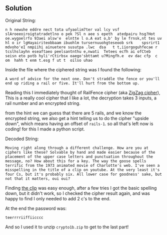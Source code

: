 ## Solution

Original String:
```
n h newuhe eddre nect tota ufyaolim7ter val lcy vsf slAroeeoiroigtatradetlno o pek ?Sl n aee s epeth  atedpairu hsg?Hot oe.wygoelrfo 93aei alsw'e  elntte l o.A eat o,b' by le frnsk,nt tes uv hl o ir lgHayairiteobbaam ibuohlm tursernuuohgteseoob srk    spsrirt1 mdvoho'eI nmpiihi ainuetere susutpa .lwc  dsa   t t,iiorgoguhfecae r tcslhslayhn eseaftaeo peelsantnthu e,nwati  Tetees ecfh ai ofCteb seisn eto potb hyli'rCtirbsx oaego'sbttamt u?Mingfh.e  ev dac cfp  c om  hahh t enm t.esg f ut t  oilso uhao
```




Inside the file where the ciphered string was I found the following:
```
A word of advice for the next one. Don't straddle the fence or you'll end up riding a rail or five. It'll hurt from the bottom up.
```
Reading this I immediately thought of RailFence cipher (aka [ZigZag cipher](https://en.wikipedia.org/wiki/Rail_fence_cipher)), This is a really cool cipher that I like a lot, the decryption takes 3 inputs, a rail number and an encrypted string.

from the hint we can guess that there are 5 rails, and we know the encrypted string, we also get a hint telling us to do the cipher "upside down", which means having an offset of `rails-1`. so all that's left now is coding! for this I made a python script.



Decoded String:
```
Moving right along through a different challenge. How are you at ciphers like these? Solvable by hand and made easier because of the placement of the upper case letters and punctuation throughout the message, no? How about this for a key. The way the goose spells terrific from the 1973 animated movie of Charlotte's web. I've seen a misspelling in the title of a clip on youtube. At the very least it's four Cs, but it's probably six. All lower case for goodness' sake, but not that it matters, oui oui?
```

Finding [the clip](https://youtu.be/Xf5a_F-zNgE?t=71) was easy enough, after a few tries I got the basic spelling down, but it didn't work, so I checked the cipher result again, and was happy to find I only needed to add 2 c's to the end.

At the end the password was:
```
teerrrriiffiicccc
```

And so I used it to unzip `crypto1b.zip` to get to the last part!